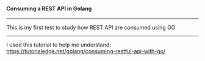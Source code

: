 #### Consuming a REST API in Golang

---

This is my first test to study how REST API are consumed using GO

---

I used this tutorial to help me understand:
https://tutorialedge.net/golang/consuming-restful-api-with-go/